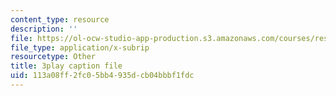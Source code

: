 ```yaml
---
content_type: resource
description: ''
file: https://ol-ocw-studio-app-production.s3.amazonaws.com/courses/res-6-012-introduction-to-probability-spring-2018/113a08ff2fc05bb4935dcb04bbbf1fdc_9QJt03983Gg.vtt
file_type: application/x-subrip
resourcetype: Other
title: 3play caption file
uid: 113a08ff-2fc0-5bb4-935d-cb04bbbf1fdc
---
```

